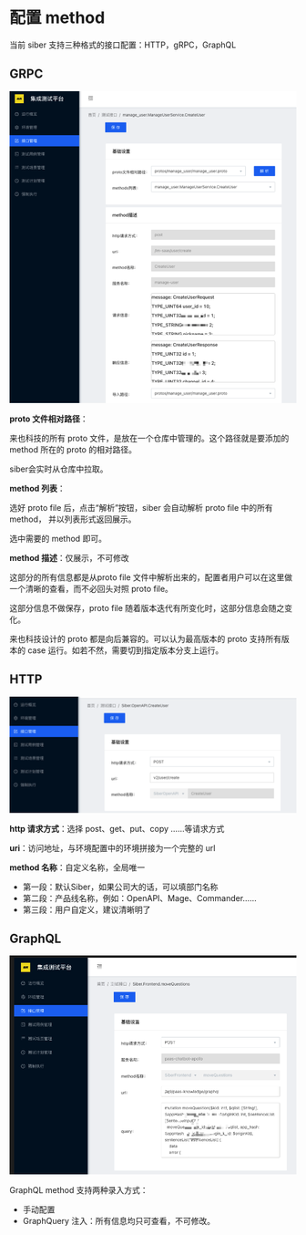 # 配置 method

当前 siber 支持三种格式的接口配置：HTTP，gRPC，GraphQL

## GRPC

![gRPC method &#x914D;&#x7F6E;](../../.gitbook/assets/image%20%2810%29.png)

**proto 文件相对路径**：

来也科技的所有 proto 文件，是放在一个仓库中管理的。这个路径就是要添加的method 所在的 proto 的相对路径。

siber会实时从仓库中拉取。

**method 列表**：

选好 proto file 后，点击“解析”按钮，siber 会自动解析 proto file 中的所有 method， 并以列表形式返回展示。

选中需要的 method 即可。

**method 描述**：仅展示，不可修改

这部分的所有信息都是从proto file 文件中解析出来的，配置者用户可以在这里做一个清晰的查看，而不必回头对照 proto file。

这部分信息不做保存，proto file 随着版本迭代有所变化时，这部分信息会随之变化。

来也科技设计的 proto 都是向后兼容的。可以认为最高版本的 proto 支持所有版本的 case 运行。如若不然，需要切到指定版本分支上运行。

## HTTP

![http &#x63A5;&#x53E3;&#x914D;&#x7F6E;&#x754C;&#x9762;](../../.gitbook/assets/image%20%2815%29.png)

**http 请求方式**：选择 post、get、put、copy ……等请求方式

**uri**：访问地址，与环境配置中的环境拼接为一个完整的 url

**method 名称**：自定义名称，全局唯一

* 第一段：默认Siber，如果公司大的话，可以填部门名称
* 第二段：产品线名称，例如：OpenAPI、Mage、Commander……
* 第三段：用户自定义，建议清晰明了



## GraphQL

![GraphQL &#x63A5;&#x53E3;&#x914D;&#x7F6E;&#x754C;&#x9762;](../../.gitbook/assets/image%20%284%29.png)

GraphQL  method 支持两种录入方式：

* 手动配置
* GraphQuery 注入：所有信息均只可查看，不可修改。

